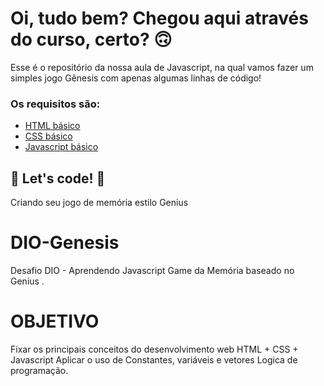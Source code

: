 # Oi, tudo bem? Chegou aqui através do curso, certo? 🙃

Esse é o repositório da nossa aula de Javascript, na qual vamos fazer um simples jogo Gênesis com apenas algumas linhas de código! 

### Os requisitos são:

* [HTML básico](https://www.w3schools.com/html/)
* [CSS básico](https://developer.mozilla.org/pt-BR/docs/Web/CSS)
* [Javascript básico](https://developer.mozilla.org/pt-BR/docs/Web/JavaScript)
 


## 🚀 Let's code! 🚀

Criando seu jogo de memória estilo Genius

# DIO-Genesis
Desafio DIO - Aprendendo Javascript Game da Memória baseado no Genius
.
# OBJETIVO
Fixar os principais conceitos do desenvolvimento web
HTML + CSS + Javascript
Aplicar o uso de Constantes, variáveis e vetores
Logica de programação.
